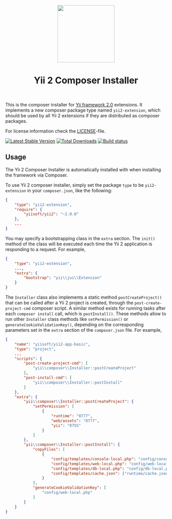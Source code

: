 <p align="center">
    <a href="https://getcomposer.org/" target="_blank" rel="external">
        <img src="https://getcomposer.org/img/logo-composer-transparent3.png" height="178px">
    </a>
    <h1 align="center">Yii 2 Composer Installer</h1>
    <br>
</p>

This is the composer installer for [Yii framework 2.0](http://www.yiiframework.com) extensions.
It implements a new composer package type named `yii2-extension`,
which should be used by all Yii 2 extensions if they are distributed as composer packages.

For license information check the [LICENSE](LICENSE.md)-file.

[![Latest Stable Version](https://poser.pugx.org/yiisoft/yii2-composer/v/stable.png)](https://packagist.org/packages/yiisoft/yii2-composer)
[![Total Downloads](https://poser.pugx.org/yiisoft/yii2-composer/downloads.png)](https://packagist.org/packages/yiisoft/yii2-composer)
[![Build status](https://github.com/yiisoft/yii2-composer/workflows/build/badge.svg)](https://github.com/yiisoft/yii2-composer/actions?query=workflow%3Abuild)


Usage
-----

The Yii 2 Composer Installer is automatically installed with when installing the framework via Composer.

To use Yii 2 composer installer, simply set the package `type` to be `yii2-extension` in your `composer.json`,
like the following:

```json
{
    "type": "yii2-extension",
    "require": {
        "yiisoft/yii2": "~2.0.0"
    },
    ...
}
```

You may specify a bootstrapping class in the `extra` section. The `init()` method of the class will be executed each time
the Yii 2 application is responding to a request. For example,

```json
{
    "type": "yii2-extension",
    ...,
    "extra": {
        "bootstrap": "yii\\jui\\Extension"
    }
}
```

The `Installer` class also implements a static method `postCreateProject()` that can be called after
a Yii 2 project is created, through the `post-create-project-cmd` composer script.
A similar method exists for running tasks after each `composer install` call, which is `postInstall()`.
These methods allow to run other `Installer` class methods like `setPermission()` or `generateCookieValidationKey()`, 
depending on the corresponding parameters set in the `extra` section of the `composer.json` file.
For example,

```json
{
    "name": "yiisoft/yii2-app-basic",
    "type": "project",
    ...
    "scripts": {
        "post-create-project-cmd": [
            "yii\\composer\\Installer::postCreateProject"
        ],
        "post-install-cmd": [
            "yii\\composer\\Installer::postInstall"
        ]
    },
    "extra": {
        "yii\\composer\\Installer::postCreateProject": {
            "setPermission": [
                {
                    "runtime": "0777",
                    "web/assets": "0777",
                    "yii": "0755"
                }
            ]
        },
        "yii\\composer\\Installer::postInstall": {
            "copyFiles": [
                {
                    "config/templates/console-local.php": "config/console-local.php",
                    "config/templates/web-local.php": "config/web-local.php",
                    "config/templates/db-local.php": "config/db-local.php",
                    "config/templates/cache.json": ["runtime/cache.json", true]
                }
            ],
            "generateCookieValidationKey": [
                "config/web-local.php"
            ]
        }
    }
}
```
